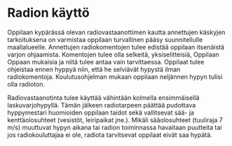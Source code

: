 # Radion käyttö

Oppilaan kypärässä olevan radiovastaanottimen kautta annettujen käskyjen tarkoituksena on varmistaa oppilaan turvallinen pääsy suunnitellulle maalialueelle. Annettujen radiokomentojen tulee edistää oppilaan itsenäistä varjon ohjaamista. Komentojen tulee olla selkeitä, yksiselitteisiä, Oppilaan Oppaan mukaisia ja niitä tulee antaa vain tarvittaessa. Oppilaat tulee ohjeistaa ennen hyppyä niin, että he selviävät hypystä ilman radiokomentoja. Koulutusohjelman mukaan oppilaan neljännen hypyn tulisi olla radioton.

Radiovastaanotinta tulee käyttää vähintään kolmella ensimmäisellä laskuvarjohypyllä. Tämän jälkeen radiotarpeen päättää pudottava hyppymestari huomioiden oppilaan taidot sekä vallitsevat sää- ja kenttäolosuhteet (vesistöt, leiripaikat jne.). Mikäli sääolosuhteet (tuuliraja 7 m/s) muuttuvat hypyn aikana tai radion toiminnassa havaitaan puutteita tai jos radiokouluttajaa ei ole, radiota tarvitsevat oppilaat eivät saa hypätä.
